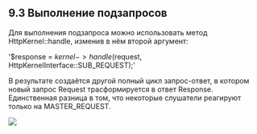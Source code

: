 ## 9.3 Выполнение подзапросов

Для выполнения подзапроса можно использовать метод HttpKernel::handle, изменив в нём второй аргумент:

'$response = $kernel->handle($request, HttpKernelInterface::SUB_REQUEST);'

В результате создаётся другой полный цикл запрос-ответ, в котором новый запрос Request трасформируется в ответ Response. Единственная разница в том, что некоторые слушатели реагируют только на MASTER_REQUEST.

![](images/image00.png)